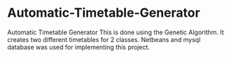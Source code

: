 # Automatic-Timetable-Generator
Automatic Timetable Generator
This is done using the Genetic Algorithm. It creates two different timetables for 2 classes.
Netbeans and mysql database was used for implementing this project.
